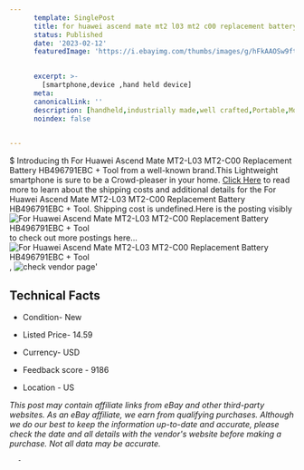 ```yaml
---
      template: SinglePost
      title: for huawei ascend mate mt2 l03 mt2 c00 replacement battery hb496791ebc tool
      status: Published
      date: '2023-02-12'
      featuredImage: 'https://i.ebayimg.com/thumbs/images/g/hFkAAOSw9ftiB4s1/s-l225.jpg'
       

      excerpt: >-
        [smartphone,device ,hand held device]
      meta:
      canonicalLink: ''
      description: [handheld,industrially made,well crafted,Portable,Mobile,Compact,Convenient,Lightweight,Maneuverable,Man-portable,Miniature,Carriable,Hand-held,Light,Holdable,Transportable,Mobile device,Pocket-sized,On-the-go,Wireless,Cordless,Compact size,Convenient size, smartphone,device ,hand held device]
      noindex: false
      

---
```

$
      Introducing th For Huawei Ascend Mate MT2-L03 MT2-C00 Replacement  Battery HB496791EBC + Tool from a well-known brand.This Lightweight smartphone is sure to be a Crowd-pleaser in your home. [Click Here](https://www.ebay.com/itm/353907683988?hash=item52668ab294%3Ag%3AhFkAAOSw9ftiB4s1&amdata=enc%3AAQAHAAAA4MU%2FtVqJ3SRshUaRVlhAeSuODR4Yqwfi8OuoFpmaXMgMXHDlOrqBp867mjDE%2FJc8mo%2B8XD%2FQ6qbVbhD4fOod%2F2CZXdsQLoSlDDS2TDTisaHVC%2FF1Z0SvLQ%2F38JpKVdJowICU34IMqHy1PacgffoDGVa3VJ3RFcq5%2B%2FonWbL1VgU6n7A9AZ6uAaieZ%2Flav4ihRZasmXPyh%2FtFKFn%2BJntw6NS8AKcGKnl%2FCk%2FmN6TzJy0vqPm6KpeZ5krsN%2BPZgc3ZgikrbO7uhwEF23rx1ZF%2BxJ%2B6XZKhn%2BkrM4xx%2Fnpc%2FfB%2F&mkevt=1&mkcid=1&mkrid=711-53200-19255-0&campid=%253CePNCampaignId%253E&customid=%253CreferenceId%253E&toolid=10049) to read more to learn about the shipping costs and additional details for the For Huawei Ascend Mate MT2-L03 MT2-C00 Replacement  Battery HB496791EBC + Tool. Shipping cost is undefined.Here is the posting visibly ![For Huawei Ascend Mate MT2-L03 MT2-C00 Replacement  Battery HB496791EBC + Tool](https://i.ebayimg.com/thumbs/images/g/hFkAAOSw9ftiB4s1/s-l225.jpg) to check out more postings here... ![For Huawei Ascend Mate MT2-L03 MT2-C00 Replacement  Battery HB496791EBC + Tool](https://i.ebayimg.com/images/g/hFkAAOSw9ftiB4s1/s-l1200.jpg), ![check vendor page](https://origin-galleryplus.ebayimg.com/ws/web/353907683988_2_0_1/225x225.jpg,https://origin-galleryplus.ebayimg.com/ws/web/353907683988_3_0_1/225x225.jpg,https://origin-galleryplus.ebayimg.com/ws/web/353907683988_4_0_1/225x225.jpg,https://origin-galleryplus.ebayimg.com/ws/web/353907683988_5_0_1/225x225.jpg)'

      

 ## Technical Facts 



     
      

 - Condition- New 


      

 - Listed Price- 14.59 


      

 - Currency- USD 


      

 - Feedback score - 9186 


      

 - Location - US 


      
      

 *_This post may contain affiliate links from eBay and other third-party websites. As an eBay affiliate, we earn from qualifying purchases. Although we do our best to keep the information up-to-date and accurate, please check the date and all details with the vendor's website before making a purchase. Not all data may be accurate._*




      -
